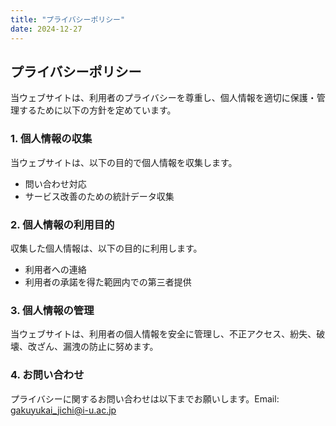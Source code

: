 ```yaml
---
title: "プライバシーポリシー"
date: 2024-12-27
---
```


## プライバシーポリシー

当ウェブサイトは、利用者のプライバシーを尊重し、個人情報を適切に保護・管理するために以下の方針を定めています。

### 1. 個人情報の収集

当ウェブサイトは、以下の目的で個人情報を収集します。

- 問い合わせ対応
- サービス改善のための統計データ収集

### 2. 個人情報の利用目的

収集した個人情報は、以下の目的に利用します。

- 利用者への連絡
- 利用者の承諾を得た範囲内での第三者提供

### 3. 個人情報の管理

当ウェブサイトは、利用者の個人情報を安全に管理し、不正アクセス、紛失、破壊、改ざん、漏洩の防止に努めます。

### 4. お問い合わせ

プライバシーに関するお問い合わせは以下までお願いします。Email: gakuyukai_jichi@i-u.ac.jp
